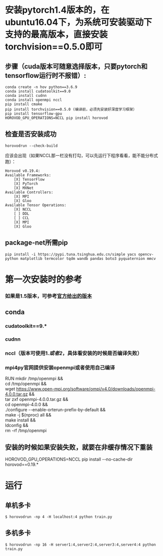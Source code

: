 # 安装pytorch1.4版本的，在ubuntu16.04下，为系统可安装驱动下支持的最高版本，直接安装torchvision==0.5.0即可
## 步骤（cuda版本可随意选择版本，只要pytorch和tensorflow运行时不报错）: 

    conda create -n hov python==3.6.9
    conda install cudatoolkit==9.0
    conda install cudnn
    conda install openmpi nccl
    pip install cmake
    pip install torchvision==0.5.0 (编译前，必须先安装好深度学习框架）
    pip install tensorflow-gpu
    HOROVOD_GPU_OPERATIONS=NCCL pip install horovod

## 检查是否安装成功
```horovodrun --check-build```

应该会出现（如果NCCL那一栏没有打勾，可以先运行下程序看看，能不能分布式跑）： 

    Horovod v0.19.4:
    Available Frameworks:
        [X] TensorFlow
        [X] PyTorch
        [X] MXNet
    Available Controllers:
        [X] MPI
        [X] Gloo
    Available Tensor Operations:
        [X] NCCL
        [ ] DDL
        [ ] CCL
        [X] MPI
        [X] Gloo

## package-net所需pip
    pip install -i https://pypi.tuna.tsinghua.edu.cn/simple yacs opencv-python matplotlib termcolor tqdm wandb pandas boto3 pyquaternion mmcv

# 第一次安装时的参考
### 如果是1.5版本，可参考[官方给出的版本](https://github.com/horovod/horovod/blob/master/docs/conda.rst)
## conda
### cudatoolkit==9.*
### cudnn
### nccl（版本可使用1.*或者2*，具体看安装的时候是否编译失败）
### mpi4py官网提供安装openmpi或者使用自己编译
RUN mkdir /tmp/openmpi && \
    cd /tmp/openmpi && \
    wget https://www.open-mpi.org/software/ompi/v4.0/downloads/openmpi-4.0.0.tar.gz && \
    tar zxf openmpi-4.0.0.tar.gz && \
    cd openmpi-4.0.0 && \
    ./configure --enable-orterun-prefix-by-default && \
    make -j $(nproc) all && \
    make install && \
    ldconfig && \
    rm -rf /tmp/openmpi

## 安装的时候如果安装失败，就要在非缓存情况下重装
HOROVOD_GPU_OPERATIONS=NCCL pip install --no-cache-dir horovod==0.19.*

# 运行
## 单机多卡
```$ horovodrun -np 4 -H localhost:4 python train.py ```
## 多机多卡
```$ horovodrun -np 16 -H server1:4,server2:4,server3:4,server4:4 python train.py ``` 
